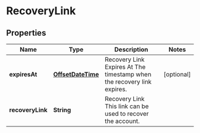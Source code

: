 

# RecoveryLink

## Properties

Name | Type | Description | Notes
------------ | ------------- | ------------- | -------------
**expiresAt** | [**OffsetDateTime**](OffsetDateTime.md) | Recovery Link Expires At  The timestamp when the recovery link expires. |  [optional]
**recoveryLink** | **String** | Recovery Link  This link can be used to recover the account. | 



